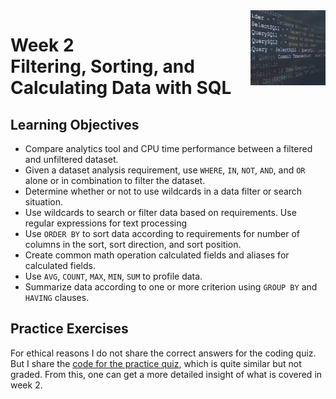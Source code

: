 <a href="../">
  <img src="/img/SQL_for_Data_Science_logo.avif" width="120" align="right">
</a>

# Week 2 <br> Filtering, Sorting, and Calculating Data with SQL

## Learning Objectives
- Compare analytics tool and CPU time performance between a filtered and unfiltered dataset.
- Given a dataset analysis requirement, use `WHERE`, `IN`, `NOT`, `AND`, and `OR` alone or in combination to filter the dataset.
- Determine whether or not to use wildcards in a data filter or search situation.
- Use wildcards to search or filter data based on requirements. Use regular expressions for text processing
- Use `ORDER BY` to sort data according to requirements for number of columns in the sort, sort direction, and sort position.
- Create common math operation calculated fields and aliases for calculated fields.
- Use `AVG`, `COUNT`, `MAX`, `MIN`, `SUM` to profile data.
- Summarize data according to one or more criterion using `GROUP BY` and `HAVING` clauses.

## Practice Exercises

For ethical reasons I do not share the correct answers for the coding quiz. But I share the [code for the practice quiz](./exercise.sql), which is quite similar but not graded. From this, one can get a more detailed insight of what is covered in week 2. 

